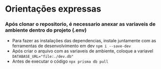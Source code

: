 # Orientações expressas

### Após clonar o repositorio, é necessario anexar as variaveis de ambiente dentro do projeto (.env)
 - Para fazer as instalações das dependencias, instale juntamente com as ferramentas de desenvolvimento em dev `npm i --save-dev` 
 - Após criar o arquivo com as variaveis de ambiente, coloque a variavel `DATABASE_URL="file:./dev.db"` 
 - Antes de executar o código `npx prisma db pull`




